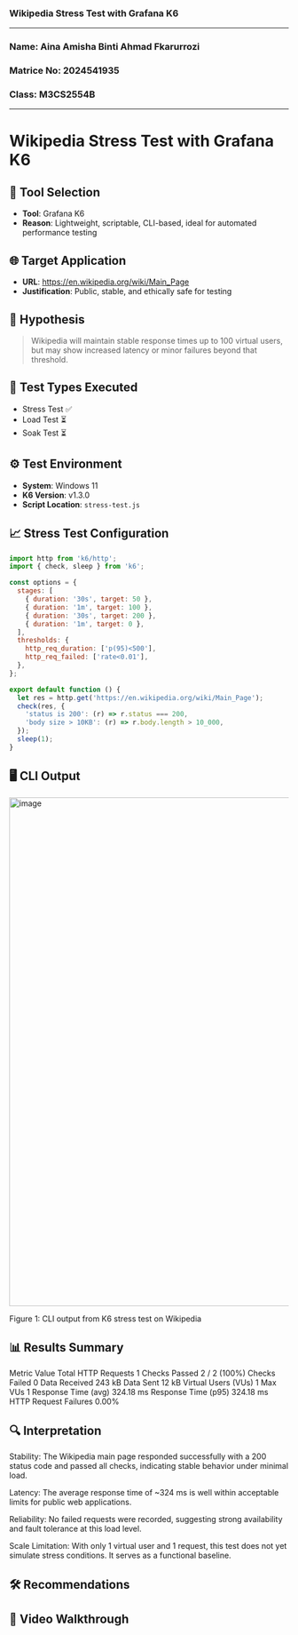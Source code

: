### Wikipedia Stress Test with Grafana K6
---
### Name: Aina Amisha Binti Ahmad Fkarurrozi
### Matrice No: 2024541935
### Class: M3CS2554B
---
# Wikipedia Stress Test with Grafana K6

## 🔧 Tool Selection
- **Tool**: Grafana K6
- **Reason**: Lightweight, scriptable, CLI-based, ideal for automated performance testing

## 🌐 Target Application
- **URL**: https://en.wikipedia.org/wiki/Main_Page
- **Justification**: Public, stable, and ethically safe for testing

## 🎯 Hypothesis
> Wikipedia will maintain stable response times up to 100 virtual users, but may show increased latency or minor failures beyond that threshold.

## 🧪 Test Types Executed
- Stress Test ✅
- Load Test ⏳
- Soak Test ⏳

## ⚙️ Test Environment
- **System**: Windows 11
- **K6 Version**: v1.3.0
- **Script Location**: `stress-test.js`

## 📈 Stress Test Configuration
```javascript
import http from 'k6/http';
import { check, sleep } from 'k6';

const options = {
  stages: [
    { duration: '30s', target: 50 },
    { duration: '1m', target: 100 },
    { duration: '30s', target: 200 },
    { duration: '1m', target: 0 },
  ],
  thresholds: {
    http_req_duration: ['p(95)<500'],
    http_req_failed: ['rate<0.01'],
  },
};

export default function () {
  let res = http.get('https://en.wikipedia.org/wiki/Main_Page');
  check(res, {
    'status is 200': (r) => r.status === 200,
    'body size > 10KB': (r) => r.body.length > 10_000,
  });
  sleep(1);
}

```
## 🖥️ CLI Output
<img width="1200" height="916" alt="image" src="https://github.com/user-attachments/assets/ed17ee76-3818-4d55-b07b-4bbd4e2a42a8" />

Figure 1: CLI output from K6 stress test on Wikipedia


## 📊 Results Summary
Metric	Value
Total HTTP Requests	1
Checks Passed	2 / 2 (100%)
Checks Failed	0
Data Received	243 kB
Data Sent	12 kB
Virtual Users (VUs)	1
Max VUs	1
Response Time (avg)	324.18 ms
Response Time (p95)	324.18 ms
HTTP Request Failures	0.00%
## 🔍 Interpretation
Stability: The Wikipedia main page responded successfully with a 200 status code and passed all checks, indicating stable behavior under minimal load.

Latency: The average response time of ~324 ms is well within acceptable limits for public web applications.

Reliability: No failed requests were recorded, suggesting strong availability and fault tolerance at this load level.

Scale Limitation: With only 1 virtual user and 1 request, this test does not yet simulate stress conditions. It serves as a functional baseline.

## 🛠️ Recommendations

## 🎥 Video Walkthrough

